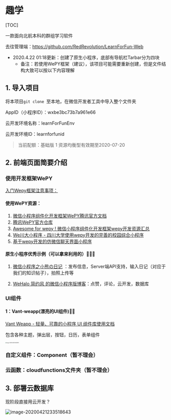 # 趣学

[TOC]

一款面向北航本科的群组学习软件

去往管理端：https://github.com/RedRevolution/LearnForFun-Web



- 2020.4.22 01:18更新：创建了原生小程序，底部有导航栏Tarbar分为四块
  - 备注：若使用WePY框架（建议），该项目可能需要重新创建，但是文件结构大致可以按以下内容理解



## 1. 导入项目

将本项目`git clone `至本地，在微信开发者工具中导入整个文件夹

AppID（小程序ID）：wxbe3bc73b7a961e66

云开发环境名称：learnForFunEnv

云开发环境ID：learnforfunid

> 当前配额：基础版 1 资源均衡型有效期至2020-07-20





## 2. 前端页面简要介绍

### 使用开发框架WePY

[入门Wepy框架注意事项：](http://www.dinglindong.club/2018/02/23/wepy%E6%A1%86%E6%9E%B6%E6%B3%A8%E6%84%8F%E4%BA%8B%E9%A1%B9/)

#### 使用WePY资源：

1. [微信小程序组件化开发框架WePY腾讯官方文档](https://tencent.github.io/wepy/document.html#/?id=微信小程序组件化开发框架wepy官方文档)
2. [腾讯WePY官方仓库](https://github.com/Tencent/wepy)
3. [Awesome for wepy ! 微信小程序组件化开发框架wepy开发资源汇总](https://github.com/aben1188/awesome-wepy)
4. [We川大小程序 - 四川大学使用wepy开发的完善的校园综合小程序](https://github.com/mohuishou/scuplus-wechat)
5. [基于wepy开发的仿微信聊天界面小程序](https://github.com/wepyjs/wepy-wechat-demo)



#### 原生小程序优秀示例（可以拿来利用的）🌟🌟🌟

1. [微信小程序之小熊の日记](https://github.com/harveyqing/BearDiary) ：发布信息，Server端API支持，输入日记（对应于我们的知识帖子），拍照上传等

2. [WeHalo 简约风 的微信小程序版博客](https://github.com/aquanlerou/WeHalo)：点赞，评论，云开发，数据库

   

### UI组件 

#### 1：Vant-weapp(漂亮的UI组件)🌟🌟

[Vant Weapp - 轻量、可靠的小程序 UI 组件库使用文档](https://youzan.github.io/vant-weapp/#/intro)

包含各种主题，弹出层，按钮，日历，表单组件

<img src="https://tva1.sinaimg.cn/large/007S8ZIlgy1ge1vaum20ej30f40fodim.jpg" alt="image-20200422004540875" style="zoom:20%;" />



### 自定义组件：Component（暂不理会）



### 云函数：cloudfunctions文件夹（暂不理会）



## 3. 部署云数据库

现阶段直接用云开发？

![image-20200421233518643](https://tva1.sinaimg.cn/large/007S8ZIlgy1ge1t9li4p1j318e0u0ajx.jpg)
